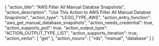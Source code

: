 {
"action_title": "AWS Filter All Manual Databse Snapshots",
"action_description": "Use This Action to AWS Filter All Manual Databse Snapshots",
"action_type": "LEGO_TYPE_AWS",
"action_entry_function": "aws_get_manual_database_snapshots",
"action_needs_credential": true,
"action_supports_poll": true,
"action_output_type": "ACTION_OUTPUT_TYPE_LIST",
"action_supports_iteration": true,
"action_verbs": [
"get"
],
"action_nouns": [
"rds",
"manual",
"database"
]
}
